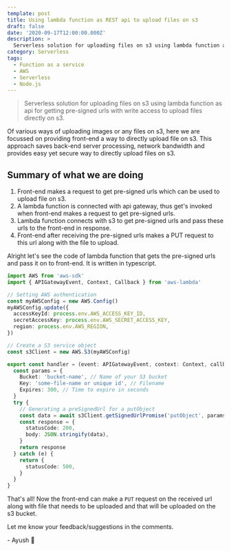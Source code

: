 ```yaml
---
template: post
title: Using lambda function as REST api to upload files on s3
draft: false
date: '2020-09-17T12:00:00.000Z'
description: >
  Serverless solution for uploading files on s3 using lambda function as api for getting pre-signed urls with write access to upload files directly on s3.
category: Serverless
tags:
  - Function as a service
  - AWS
  - Serverless
  - Node.js
---
```


> Serverless solution for uploading files on s3 using lambda function as api for getting pre-signed urls with write access to upload files directly on s3.

Of various ways of uploading images or any files on s3, here we are focussed on providing front-end a way to directly upload file on s3.
This approach saves back-end server processing, network bandwidth and provides easy yet secure way to directly upload files on s3.

## Summary of what we are doing

1. Front-end makes a request to get pre-signed urls which can be used to upload file on s3.
2. A lambda function is connected with api gateway, thus get's invoked when front-end makes a request to get pre-signed urls.
3. Lambda function connects with s3 to get pre-signed urls and pass these urls to the front-end in response.
4. Front-end after receiving the pre-signed urls makes a PUT request to this url along with the file to upload.

Alright let's see the code of lambda function that gets the pre-signed urls and pass it on to front-end.
It is written in typescript.

```ts
import AWS from 'aws-sdk'
import { APIGatewayEvent, Context, Callback } from 'aws-lambda'

// Setting AWS authentication
const myAWSConfig = new AWS.Config()
myAWSConfig.update({
  accessKeyId: process.env.AWS_ACCESS_KEY_ID,
  secretAccessKey: process.env.AWS_SECRET_ACCESS_KEY,
  region: process.env.AWS_REGION,
})

// Create a S3 service object
const s3Client = new AWS.S3(myAWSConfig)

export const handler = (event: APIGatewayEvent, context: Context, callback: Callback) => {
  const params = {
    Bucket: 'bucket-name', // Name of your S3 bucket
    Key: 'some-file-name or unique id', // Filename
    Expires: 300, // Time to expire in seconds
  }
  try {
    // Generating a preSignedUrl for a putObject
    const data = await s3Client.getSignedUrlPromise('putObject', params) // 'putObject' for writing and 'getObject' for reading
    const response = {
      statusCode: 200,
      body: JSON.stringify(data),
    }
    return response
  } catch (e) {
    return {
      statusCode: 500,
    }
  }
}
```

That's all!
Now the front-end can make a `PUT` request on the received url along with file that needs to be uploaded and that will be uploaded on the s3 bucket.

Let me know your feedback/suggestions in the comments.

\- Ayush 🙂
